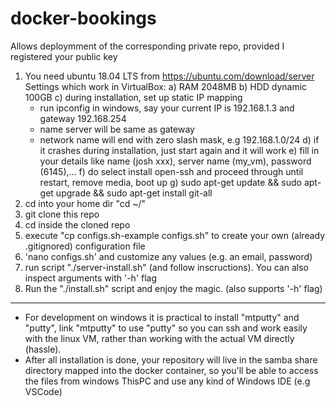 # docker-bookings
Allows deploymment of the corresponding private repo, provided I registered your public key

1. You need ubuntu 18.04 LTS from https://ubuntu.com/download/server
  Settings which work in VirtualBox:
  a) RAM 2048MB
  b) HDD dynamic 100GB
  c) during installation, set up static IP mapping 
      - run ipconfig in windows, say your current IP is 192.168.1.3 and gateway 192.168.254
      - name server will be same as gateway
      - network name will end with zero slash mask, e.g 192.168.1.0/24
  d) if it crashes during installation, just start again and it will work
  e) fill in your details like name (josh xxx), server name (my_vm), password (6145),... 
  f) do select install open-ssh and proceed through until restart, remove media, boot up
  g) sudo apt-get update && sudo apt-get upgrade && sudo apt-get install git-all
2. cd into your home dir "cd ~/"
3. git clone this repo
4. cd inside the cloned repo
5. execute "cp configs.sh-example configs.sh" to create your own (already .gitignored) configuration file
6. 'nano configs.sh' and customize any values (e.g. an email, password)
7. run script "./server-install.sh" (and follow inscructions). You can also inspect arguments with '-h' flag
8. Run the "./install.sh" script and enjoy the magic. (also supports '-h' flag)

---------------------------------------------------------
- For development on windows it is practical to install "mtputty" and "putty", link "mtputty" to use "putty" so you can ssh and work easily with the linux VM, rather than working with the actual VM directly (hassle).
- After all installation is done, your repository will live in the samba share directory mapped into the docker container, so you'll be able to access the files from windows ThisPC and use any kind of Windows IDE (e.g VSCode)
